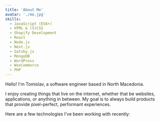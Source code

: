```yaml
---
title: 'About Me'
avatar: './me.jpg'
skills:
  - JavaScript (ES6+)
  - HTML & (S)CSS
  - Shopify Development
  - React
  - Node.js
  - Next.js
  - Gatsby.js
  - MongoDB
  - WordPress
  - WooCommerce
  - PHP
---
```


Hello! I'm Tomislav, a software engineer based in North Macedonia.

I enjoy creating things that live on the internet, whether that be websites, applications, or anything in between. My goal is to always build products that provide pixel-perfect, performant experiences.

Here are a few technologies I've been working with recently:
